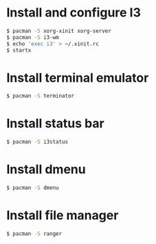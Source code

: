 # Install and configure I3
```sh
$ pacman -S xorg-xinit xorg-server
$ pacman -S i3-wm
$ echo 'exec i3' > ~/.xinit.rc
$ startx
```

# Install terminal emulator
```sh
$ pacman -S terminator
```

# Install status bar
```sh
$ pacman -S i3status
```

# Install dmenu
```sh
$ pacman -S dmenu
```

# Install file manager
```sh
$ pacman -S ranger
```
